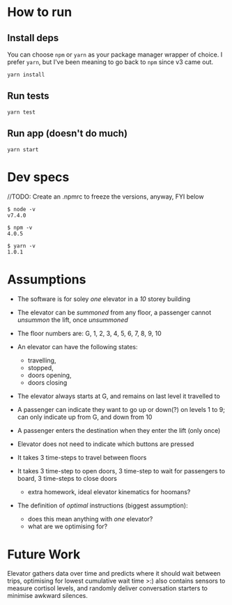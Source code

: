 # How to run

## Install deps

You can choose `npm` or `yarn` as your package manager wrapper of choice. I prefer `yarn`, but I've been meaning to go back to `npm` since v3 came out.

```
yarn install
```

## Run tests

```
yarn test
```

## Run app (doesn't do much)

```
yarn start
```

# Dev specs

//TODO: Create an .npmrc to freeze the versions, anyway, FYI below

```
$ node -v
v7.4.0

$ npm -v
4.0.5

$ yarn -v
1.0.1
```

# Assumptions

* The software is for soley _one_ elevator in a _10_ storey building
* The elevator can be _summoned_ from any floor, a passenger cannot _unsummon_ the lift, once _unsummoned_
* The floor numbers are: G, 1, 2, 3, 4, 5, 6, 7, 8, 9, 10
* An elevator can have the following states:
  - travelling,
  - stopped,
  - doors opening,
  - doors closing
* The elevator always starts at G, and remains on last level it travelled to
* A passenger can indicate they want to go up or down(?) on levels 1 to 9; can only indicate up from G, and down from 10
* A passenger enters the destination when they enter the lift (only once)
* Elevator does not need to indicate which buttons are pressed
* It takes 3 time-steps to travel between floors
* It takes 3 time-step to open doors, 3 time-step to wait for passengers to board, 3 time-steps to close doors
  - extra homework, ideal elevator kinematics for hoomans?

* The definition of *optimal* instructions (biggest assumption):
  - does this mean anything with _one_ elevator?
  - what are we optimising for?

# Future Work
Elevator gathers data over time and predicts where it should wait between trips, optimising for lowest cumulative wait time >:) also contains sensors to measure cortisol levels, and randomly deliver conversation starters to minimise awkward silences.

